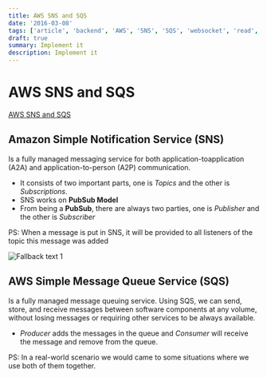 ```yaml
---
title: AWS SNS and SQS
date: '2016-03-08'
tags: ['article', 'backend', 'AWS', 'SNS', 'SQS', 'websocket', 'read', 'withResume']
draft: true
summary: Implement it
description: Implement it
---
```


# AWS SNS and SQS

[AWS SNS and SQS](https://sunamjohn.medium.com/aws-sns-and-sqs-8c4138d0577)



## Amazon Simple Notification Service (SNS)

Is a fully managed messaging service for both application-toapplication (A2A) and application-to-person (A2P) communication.

- It consists of two important parts, one is _Topics_ and the other is _Subscriptions_.
- SNS works on **PubSub Model**
- From being a **PubSub**, there are always two parties, one is _Publisher_ and the other is _Subscriber_

PS: When a message is put in SNS, it will be provided to all listeners of the topic this message was added

![Fallback text 1](/static/assets/pasted-image-20221205210512.png)



## AWS Simple Message Queue Service (SQS)

Is a fully managed message queuing service. Using SQS, we can send, store, and receive messages between software components at any volume, without losing messages or requiring other services to be always available.

- _Producer_ adds the messages in the queue and _Consumer_ will receive the message and remove from the queue.

PS: In a real-world scenario we would came to some situations where we use both of them together.

